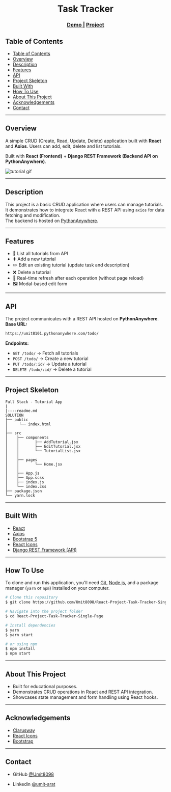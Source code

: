 
<h1 align="center">Task Tracker</h1>

<div align="center">
  <h3>
    <a href="https://umit8098.github.io/React-Project-Tutorial-FullStack/">
      Demo
    </a>
     | 
    <a href="https://umit8098.github.io/React-Project-Tutorial-FullStack/">
      Project
    </a>
  </h3>
</div>

## Table of Contents

- [Table of Contents](#table-of-contents)
- [Overview](#overview)
- [Description](#description)
- [Features](#features)
- [API](#api)
- [Project Skeleton](#project-skeleton)
- [Built With](#built-with)
- [How To Use](#how-to-use)
- [About This Project](#about-this-project)
- [Acknowledgements](#acknowledgements)
- [Contact](#contact)

---

## Overview

A simple CRUD (Create, Read, Update, Delete) application built with **React** and **Axios**.
Users can add, edit, delete and list tutorials.

Built with **React (Frontend)** + **Django REST Framework (Backend API on PythonAnywhere)**.

![tutorial gif](tutorial.gif)

---

## Description

This project is a basic CRUD application where users can manage tutorials.  
It demonstrates how to integrate React with a REST API using `axios` for data fetching and modification.  
The backend is hosted on [PythonAnywhere](https://www.pythonanywhere.com/).  

---

## Features
- 📌 List all tutorials from API  
- ➕ Add a new tutorial  
- ✏️ Edit an existing tutorial (update task and description)  
- ❌ Delete a tutorial  
- 🔄 Real-time refresh after each operation (without page reload)  
- 🖼️ Modal-based edit form  
  
---

## API

The project communicates with a REST API hosted on **PythonAnywhere**.
**Base URL:**

```bash
https://umit8101.pythonanywhere.com/todo/
```

**Endpoints:**

* `GET /todo/` → Fetch all tutorials
* `POST /todo/` → Create a new tutorial
* `PUT /todo/:id/` → Update a tutorial
* `DELETE /todo/:id/` → Delete a tutorial

---

## Project Skeleton

```
Full Stack - Tutorial App
|
|----readme.md   
SOLUTION
├── public
│     └── index.html
│  
├── src
│    ├── components
│    │       ├── AddTutorial.jsx
│    │       ├── EditTutorial.jsx
│    │       └── TutorialList.jsx 
│    │            
│    ├── pages
│    │       └── Home.jsx
│    │
│    ├── App.js
│    ├── App.scss
│    ├── index.js
│    └── index.css
├── package.json
└── yarn.lock
```

---

## Built With

* [React](https://react.dev/)
* [Axios](https://axios-http.com/)
* [Bootstrap 5](https://getbootstrap.com/)
* [React Icons](https://react-icons.github.io/react-icons/)
* [Django REST Framework (API)](https://www.django-rest-framework.org/)


---

## How To Use

To clone and run this application, you'll need [Git](https://git-scm.com/), [Node.js](https://nodejs.org/), and a package manager (`yarn` or `npm`) installed on your computer.

```bash
# Clone this repository
$ git clone https://github.com/Umit8098/React-Project-Task-Tracker-Single-Page.git

# Navigate into the project folder
$ cd React-Project-Task-Tracker-Single-Page

# Install dependencies
$ yarn  
$ yarn start

# or using npm
$ npm install
$ npm start
```

---

## About This Project

* Built for educational purposes.
* Demonstrates CRUD operations in React and REST API integration.
* Showcases state management and form handling using React hooks.

---

## Acknowledgements
- [Clarusway](https://clarusway.com/)
- [React Icons](https://react-icons.github.io/react-icons/)
- [Bootstrap](https://getbootstrap.com/)

---

## Contact

<!-- - Website [your-website.com](https://{your-web-site-link}) -->
- GitHub [@Umit8098](https://github.com/Umit8098)

- Linkedin [@umit-arat](https://linkedin.com/in/umit-arat/)
<!-- - Twitter [@your-twitter](https://{twitter.com/your-username}) -->
